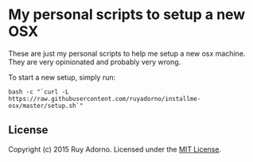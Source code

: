 # My personal scripts to setup a new OSX

These are just my personal scripts to help me setup a new osx machine. They are very opinionated and probably very wrong.

To start a new setup, simply run:

```shell
bash -c "`curl -L https://raw.githubusercontent.com/ruyadorno/installme-osx/master/setup.sh`"
```

## License

Copyright (c) 2015 Ruy Adorno. Licensed under the [MIT License](http://www.opensource.org/licenses/mit-license.php).

